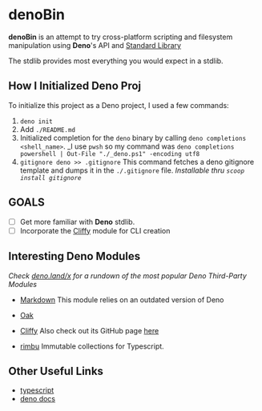 # denoBin

**denoBin** is an attempt to try cross-platform scripting and filesystem manipulation using **Deno**'s API
and [Standard Library](https://deno.land/std)

The stdlib provides most everything you would expect in a stdlib.

## How I Initialized Deno Proj

To initialize this project as a Deno project, I used a few commands:

1. `deno init`
2. Add `./README.md`
3. Initialized completion for the `deno` binary by calling `deno completions <shell_name>`.
_I use `pwsh` so my command was `deno completions powershell | Out-File "./_deno.ps1" -encoding utf8`
4. `gitignore deno >> .gitignore`
This command fetches a deno gitignore template and dumps it in the `./.gitignore` file.
_Installable thru `scoop install gitignore`_

## GOALS

- [ ] Get more familiar with **Deno** stdlib.
- [ ] Incorporate the [Cliffy](https://cliffy.io) module for CLI creation

## Interesting Deno Modules

_Check [deno.land/x](https://deno.land/x) for a rundown of the most popular Deno Third-Party Modules_

- [Markdown](https://deno.land/x/markdown@v2.0.0)  This module relies on an outdated version of Deno

- [Oak](https://deno.land/x/oak@v12.6.1)

- [Cliffy](https://deno.land/x/cliffy@v1.0.0-rc.3)
Also check out its GitHub page [here](https://github.com/c4spar/deno-cliffy)

- [rimbu](https://nest.land/package/rimbu)
Immutable collections for Typescript.

## Other Useful Links

- [typescript](https://typescriptlang.org)
- [deno docs](https://deno.land)